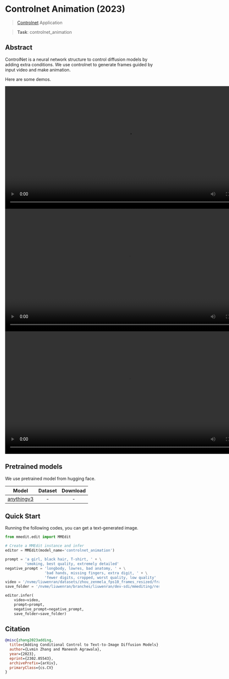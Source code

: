 # Controlnet Animation (2023)

> [Controlnet](https://github.com/lllyasviel/ControlNet) Application

> **Task**: controlnet_animation

<!-- [ALGORITHM] -->

## Abstract

<!-- [ABSTRACT] -->

ControlNet is a neural network structure to control diffusion models by adding extra conditions.
We use controlnet to generate frames guided by input video and make animation.

Here are some demos.

<video id="Video1" width="800" height="400">
    <source src = "https://user-images.githubusercontent.com/12782558/227149757-fd054d32-554f-45d5-9f09-319184866d85.mp4" type = "video/mp4">
</video>

<video id="Video2" width="800" height="400">
    <source src = "https://user-images.githubusercontent.com/12782558/227152129-d70d5f76-a6fc-4d23-97d1-a94abd08f95a.mp4" type = "video/mp4">
</video>

<video id="Video2" width="800" height="400">
    <source src = "https://user-images.githubusercontent.com/12782558/227152153-f1a68e27-18dd-424a-b49e-15680e4c7ae0.mp4" type = "video/mp4">
</video>


## Pretrained models

We use pretrained model from hugging face.

|                Model                 | Dataset | Download |
| :----------------------------------: | :-----: | :------: |
| [anythingv3](./anythingv3_config.py) |    -    |    -     |

## Quick Start

Running the following codes, you can get a text-generated image.

```python
from mmedit.edit import MMEdit

# Create a MMEdit instance and infer
editor = MMEdit(model_name='controlnet_animation')

prompt = 'a girl, black hair, T-shirt, ' + \
         'smoking, best quality, extremely detailed'
negative_prompt = 'longbody, lowres, bad anatomy, ' + \
                  'bad hands, missing fingers, extra digit, ' + \
                  'fewer digits, cropped, worst quality, low quality'
video = '/nvme/liuwenran/datasets/zhou_zenmela_fps10_frames_resized/frames.txt'
save_folder = '/nvme/liuwenran/branches/liuwenran/dev-sdi/mmediting/resources/demo_results/controlnet_hed'

editor.infer(
    video=video,
    prompt=prompt,
    negative_prompt=negative_prompt,
    save_folder=save_folder)
```

## Citation

```bibtex
@misc{zhang2023adding,
  title={Adding Conditional Control to Text-to-Image Diffusion Models},
  author={Lvmin Zhang and Maneesh Agrawala},
  year={2023},
  eprint={2302.05543},
  archivePrefix={arXiv},
  primaryClass={cs.CV}
}
```
